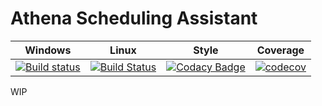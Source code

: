 # Athena Scheduling Assistant

| Windows | Linux | Style | Coverage |
| ------- | ----- | ----- | -------- |
| [![Build status](https://ci.appveyor.com/api/projects/status/sfdfysdjn9806apq/branch/master?svg=true)](https://ci.appveyor.com/project/athena-scheduler/athena/branch/master) | [![Build Status](https://travis-ci.org/athena-scheduler/athena.svg?branch=master)](https://travis-ci.org/athena-scheduler/athena) | [![Codacy Badge](https://api.codacy.com/project/badge/Grade/013e28793a554168b6f2ac337df77ebc)](https://www.codacy.com/app/athena-scheduler/athena?utm_source=github.com&amp;utm_medium=referral&amp;utm_content=athena-scheduler/athena&amp;utm_campaign=Badge_Grade) | [![codecov](https://codecov.io/gh/athena-scheduler/athena/branch/master/graph/badge.svg)](https://codecov.io/gh/athena-scheduler/athena) |

WIP